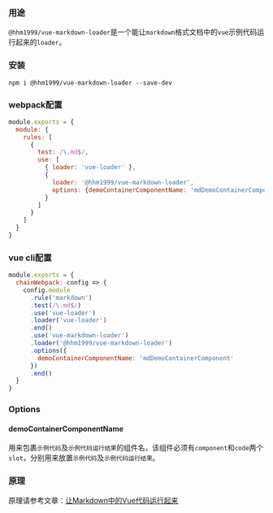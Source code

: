 ### 用途
`@hhm1999/vue-markdown-loader`是一个能让`markdown`格式文档中的`vue`示例代码运行起来的`loader`。

### 安装
```
npm i @hhm1999/vue-markdown-loader --save-dev
```

### webpack配置

```javascript
module.exports = {
  module: {
    rules: [
      {
        test: /\.md$/,
        use: [
          { loader: 'vue-loader' },
          {
            loader: '@hhm1999/vue-markdown-loader',
            options: {demoContainerComponentName: 'mdDemoContainerComponent'}
          }
        ]
      }
    ]
  }
}
```

### vue cli配置

```javascript
module.exports = {
  chainWebpack: config => {
    config.module
      .rule('markdown')
      .test(/\.md$/)
      .use('vue-loader')
      .loader('vue-loader')
      .end()
      .use('vue-markdown-loader')
      .loader('@hhm1999/vue-markdown-loader')
      .options({
        demoContainerComponentName: 'mdDemoContainerComponent'
      })
      .end()
  }
}

```

### Options

#### demoContainerComponentName
用来包裹`示例代码`及`示例代码运行结果`的组件名，该组件必须有`component`和`code`两个`slot`，分别用来放置`示例代码`及`示例代码运行结果`。

### 原理
原理请参考文章：[让Markdown中的Vue代码运行起来](https://segmentfault.com/a/1190000039137759)